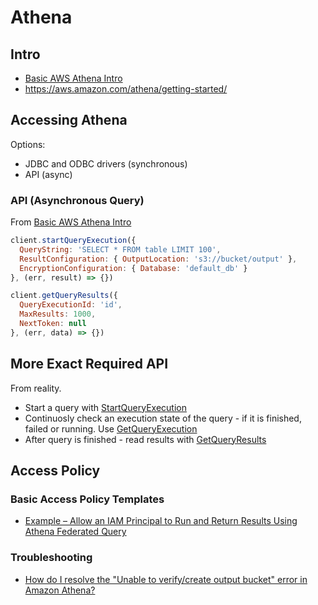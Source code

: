 # Athena

## Intro
- [Basic AWS Athena Intro](https://www.youtube.com/watch?v=JIviltfpul0)
- https://aws.amazon.com/athena/getting-started/

## Accessing Athena
Options:
- JDBC and ODBC drivers (synchronous)
- API (async)

### API (Asynchronous Query)
From [Basic AWS Athena Intro](https://www.youtube.com/watch?v=JIviltfpul0)

```js
client.startQueryExecution({
  QueryString: 'SELECT * FROM table LIMIT 100',
  ResultConfiguration: { OutputLocation: 's3://bucket/output' },
  EncryptionConfiguration: { Database: 'default_db' }
}, (err, result) => {})

client.getQueryResults({
  QueryExecutionId: 'id',
  MaxResults: 1000,
  NextToken: null
}, (err, data) => {})
```

## More Exact Required API
From reality.

- Start a query with [StartQueryExecution](https://docs.aws.amazon.com/athena/latest/APIReference/API_StartQueryExecution.html)
- Continuosly check an execution state of the query - if it is finished, failed or running. Use [GetQueryExecution](https://docs.aws.amazon.com/athena/latest/APIReference/API_GetQueryExecution.html)
- After query is finished - read results with [GetQueryResults
](https://docs.aws.amazon.com/athena/latest/APIReference/API_GetQueryResults.html)

## Access Policy
### Basic Access Policy Templates
- [Example – Allow an IAM Principal to Run and Return Results Using Athena Federated Query](https://docs.aws.amazon.com/athena/latest/ug/federated-query-iam-access.html#fed-using-iam)

### Troubleshooting
- [How do I resolve the "Unable to verify/create output bucket" error in Amazon Athena?](https://aws.amazon.com/premiumsupport/knowledge-center/athena-output-bucket-error/)

